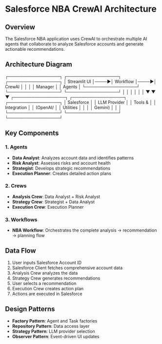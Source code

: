 # Salesforce NBA CrewAI Architecture

## Overview

The Salesforce NBA application uses CrewAI to orchestrate multiple AI agents that collaborate to analyze Salesforce accounts and generate actionable recommendations.

## Architecture Diagram
┌─────────────────┐ ┌─────────────────┐ ┌─────────────────┐
│ Streamlit UI │────▶│ Workflow │────▶│ CrewAI │
│ │ │ Manager │ │ Agents │
└─────────────────┘ └─────────────────┘ └─────────────────┘
│ │ │
│ │ │
▼ ▼ ▼
┌─────────────────┐ ┌─────────────────┐ ┌─────────────────┐
│ Salesforce │ │ LLM Provider │ │ Tools & │
│ Integration │ │ (OpenAI/ │ │ Utilities │
│ │ │ Gemini) │ │ │
└─────────────────┘ └─────────────────┘ └─────────────────┘


## Key Components

### 1. Agents
- **Data Analyst**: Analyzes account data and identifies patterns
- **Risk Analyst**: Assesses risks and account health
- **Strategist**: Develops strategic recommendations
- **Execution Planner**: Creates detailed action plans

### 2. Crews
- **Analysis Crew**: Data Analyst + Risk Analyst
- **Strategy Crew**: Strategist + Data Analyst
- **Execution Crew**: Execution Planner

### 3. Workflows
- **NBA Workflow**: Orchestrates the complete analysis → recommendation → planning flow

## Data Flow

1. User inputs Salesforce Account ID
2. Salesforce Client fetches comprehensive account data
3. Analysis Crew analyzes the data
4. Strategy Crew generates recommendations
5. User selects a recommendation
6. Execution Crew creates action plan
7. Actions are executed in Salesforce

## Design Patterns

- **Factory Pattern**: Agent and Task factories
- **Repository Pattern**: Data access layer
- **Strategy Pattern**: LLM provider selection
- **Observer Pattern**: Event-driven UI updates